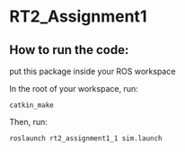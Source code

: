 # RT2_Assignment1

## How to run the code:

put this package inside your ROS workspace

In the root of your workspace, run: 

~~~
catkin_make
~~~

Then, run:

~~~
roslaunch rt2_assignment1_1 sim.launch
~~~
